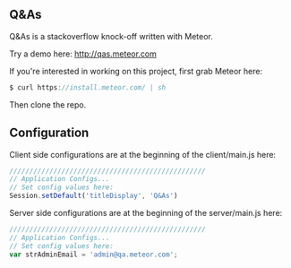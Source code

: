 
## Q&As
Q&As is a stackoverflow knock-off written with Meteor.

Try a demo here: http://qas.meteor.com

If you're interested in working on this project, first grab Meteor here:

```javascript
$ curl https://install.meteor.com/ | sh
```

Then clone the repo.

## Configuration
Client side configurations are at the beginning of the client/main.js here:

```javascript
/////////////////////////////////////////////////
// Application Configs...
// Set config values here:
Session.setDefault('titleDisplay', 'Q&As')
```

Server side configurations are at the beginning of the server/main.js here:

```javascript
/////////////////////////////////////////////////
// Application Configs...
// Set config values here:
var strAdminEmail = 'admin@qa.meteor.com';
```